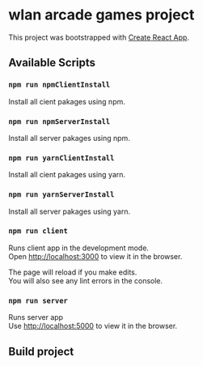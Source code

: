 # wlan arcade games project

This project was bootstrapped with [Create React App](https://github.com/facebook/create-react-app).

## Available Scripts

### `npm run npmClientInstall`

Install all cient pakages using npm.

### `npm run npmServerInstall`

Install all server pakages using npm.

### `npm run yarnClientInstall`

Install all cient pakages using yarn.

### `npm run yarnServerInstall`

Install all server pakages using yarn.

### `npm run client`

Runs client app in the development mode.<br />
Open [http://localhost:3000](http://localhost:3000) to view it in the browser.

The page will reload if you make edits.<br />
You will also see any lint errors in the console.

### `npm run server`

Runs server app <br />
Use [http://localhost:5000](http://localhost:5000) to view it in the browser.

## Build project
